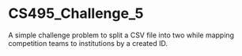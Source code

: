 # CS495_Challenge_5
A simple challenge problem to split a CSV file into two while mapping competition teams to institutions by a created ID.
